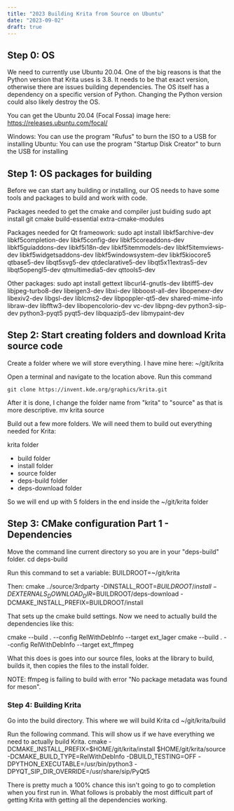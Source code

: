 ```yaml
---
title: "2023 Building Krita from Source on Ubuntu"
date: "2023-09-02"
draft: true
---
```


## Step 0: OS
We need to currently use Ubuntu 20.04. One of the big reasons is that the Python version that Krita uses is 3.8. It needs to be that exact version, otherwise there are issues building dependencies. The OS itself has a dependency on a specific version of Python. Changing the Python version could also likely destroy the OS. 

You can get the Ubuntu 20.04 (Focal Fossa) image here:
https://releases.ubuntu.com/focal/

Windows: You can use the program "Rufus" to burn the ISO to a USB for installing
Ubuntu: You can use the program "Startup Disk Creator" to burn the USB for installing


## Step 1: OS packages for building
Before we can start any building or installing, our OS needs to have some tools and packages to build and work with code. 

Packages needed to get the cmake and compiler just buiding
    sudo apt install git cmake build-essential extra-cmake-modules

Packages needed for Qt frameowork:
    sudo apt install libkf5archive-dev libkf5completion-dev libkf5config-dev libkf5coreaddons-dev libkf5guiaddons-dev libkf5i18n-dev libkf5itemmodels-dev  libkf5itemviews-dev libkf5widgetsaddons-dev libkf5windowsystem-dev libkf5kiocore5 qtbase5-dev libqt5svg5-dev qtdeclarative5-dev libqt5x11extras5-dev libqt5opengl5-dev qtmultimedia5-dev qttools5-dev

Other packages:
    sudo apt install gettext libcurl4-gnutls-dev libtiff5-dev libjpeg-turbo8-dev libeigen3-dev libxi-dev libboost-all-dev libopenexr-dev libexiv2-dev  libgsl-dev liblcms2-dev libpoppler-qt5-dev shared-mime-info libraw-dev libfftw3-dev libopencolorio-dev vc-dev libpng-dev python3-sip-dev python3-pyqt5 pyqt5-dev libquazip5-dev libmypaint-dev



## Step 2: Start creating folders and download Krita source code

Create a folder where we will store everything. I have mine here:
~/git/krita

Open a terminal and navigate to the location above. Run this command 

    git clone https://invent.kde.org/graphics/krita.git

After it is done, I change the folder name from "krita" to "source" as that is more descriptive.
    mv krita source

Build out a few more folders. We will need them to build out everything needed for Krita:

krita folder
- build folder
- install folder
- source folder
- deps-build folder
- deps-download folder

So we will end up with 5 folders in the end inside the ~/git/krita folder


## Step 3: CMake configuration Part 1 - Dependencies

Move the command line current directory so you are in your "deps-build" folder.
   cd deps-build

Run this command to set a variable:
    BUILDROOT=~/git/krita

Then:
    cmake ../source/3rdparty -DINSTALL_ROOT=$BUILDROOT/install -DEXTERNALS_DOWNLOAD_DIR=$BUILDROOT/deps-download -DCMAKE_INSTALL_PREFIX=BUILDROOT/install


That sets up the cmake build settings. Now we need to actually build the dependencies like this:

cmake --build . --config RelWithDebInfo --target ext_lager
cmake --build . --config RelWithDebInfo --target ext_ffmpeg


What this does is goes into our source files, looks at the library to build, builds it, then copies the files to the install folder. 

NOTE: ffmpeg is failing to build with error "No package metadata was found for meson". 


### Step 4: Building Krita

Go into the build directory. This where we will build Krita
    cd ~/git/krita/build

Run the following command. This will show us if we have everything we need to actually build Krita.
    cmake -DCMAKE_INSTALL_PREFIX=$HOME/git/krita/install $HOME/git/krita/source -DCMAKE_BUILD_TYPE=RelWithDebInfo -DBUILD_TESTING=OFF -DPYTHON_EXECUTABLE=/usr/bin/python3 -DPYQT_SIP_DIR_OVERRIDE=/usr/share/sip/PyQt5

There is pretty much a 100% chance this isn't going to go to completion when you first run in. What follows is probably the most difficult part of getting Krita with getting all the dependencies working.




